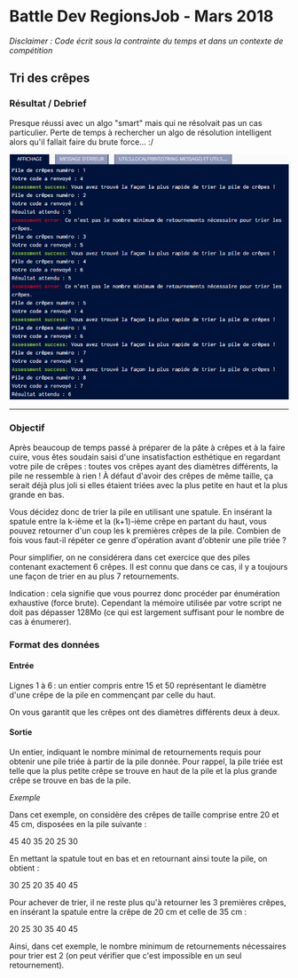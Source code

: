 # Battle Dev RegionsJob - Mars 2018

*Disclaimer : Code écrit sous la contrainte du temps et dans un contexte de compétition*

## Tri des crêpes

### Résultat / Debrief

Presque réussi avec un algo "smart" mais qui ne résolvait pas un cas particulier. Perte de temps à rechercher un algo de résolution intelligent alors qu'il fallait faire du brute force... :/

![smart algo but not enough](result_algo_smart.png)

________________________

### Objectif

Après beaucoup de temps passé à préparer de la pâte à crêpes et à la faire cuire, vous êtes soudain saisi d'une insatisfaction esthétique en regardant votre pile de crêpes : toutes vos crêpes ayant des diamètres différents, la pile ne ressemble à rien ! À défaut d'avoir des crêpes de même taille, ça serait déjà plus joli si elles étaient triées avec la plus petite en haut et la plus grande en bas.

Vous décidez donc de trier la pile en utilisant une spatule. En insérant la spatule entre la k-ième et la (k+1)-ième crêpe en partant du haut, vous pouvez retourner d'un coup les k premières crêpes de la pile. Combien de fois vous faut-il répéter ce genre d'opération avant d'obtenir une pile triée ?

Pour simplifier, on ne considérera dans cet exercice que des piles contenant exactement 6 crêpes. Il est connu que dans ce cas, il y a toujours une façon de trier en au plus 7 retournements.

Indication : cela signifie que vous pourrez donc procéder par énumération exhaustive (force brute). Cependant la mémoire utilisée par votre script ne doit pas dépasser 128Mo (ce qui est largement suffisant pour le nombre de cas à énumerer).

### Format des données

#### Entrée

Lignes 1 à 6 : un entier compris entre 15 et 50 représentant le diamètre d'une crêpe de la pile en commençant par celle du haut.

On vous garantit que les crêpes ont des diamètres différents deux à deux.

#### Sortie

Un entier, indiquant le nombre minimal de retournements requis pour obtenir une pile triée à partir de la pile donnée. 
Pour rappel, la pile triée est telle que la plus petite crêpe se trouve en haut de la pile et la plus grande crêpe se trouve en bas de la pile.


*Exemple*

Dans cet exemple, on considère des crêpes de taille comprise entre 20 et 45 cm, disposées en la pile suivante : 


45
40
35
20
25
30


En mettant la spatule tout en bas et en retournant ainsi toute la pile, on obtient :


30
25
20
35
40
45


Pour achever de trier, il ne reste plus qu'à retourner les 3 premières crêpes, en insérant la spatule entre la crêpe de 20 cm et celle de 35 cm :


20
25
30
35
40
45


Ainsi, dans cet exemple, le nombre minimum de retournements nécessaires pour trier est 2 (on peut vérifier que c'est impossible en un seul retournement).